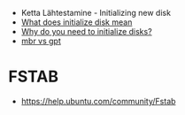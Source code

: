 + Ketta Lähtestamine - Initializing new disk 
+ [What does initialize disk mean](https://www.quora.com/What-does-initialize-disk-mean)
+ [Why do you need to initialize disks?](https://learn.microsoft.com/en-us/windows-server/storage/disk-management/initialize-new-disks)
+ [mbr vs gpt](https://learn.microsoft.com/en-us/windows-server/storage/disk-management/change-an-mbr-disk-into-a-gpt-disk)



# FSTAB 

+ https://help.ubuntu.com/community/Fstab
